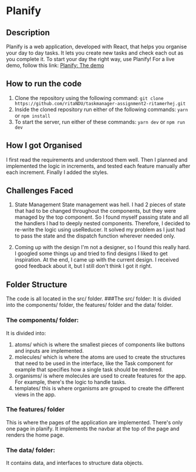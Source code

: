 # Planify

## Description

Planify is a web application, developed with React, that helps you organise your day to day tasks.
It lets you create new tasks and check each out as you complete it.
To start your day the right way, use Planify!
For a live demo, follow this link: [Planify: The demo](https://ritandu.github.io/taskmanager-assignment2-ritamerhej/)

## How to run the code

1. Clone the repository using the following command:
   `git clone https://github.com/ritaNDU/taskmanager-assignment2-ritamerhej.git`
2. Inside the cloned repository run either of the following commands:
   `yarn` or `npm install`
3. To start the server, run either of these commands:
   `yarn dev` or `npm run dev`

## How I got Organised

I first read the requirements and understood them well.
Then I planned and implemented the logic in increments, and tested each feature manually after each increment.
Finally I added the styles.

## Challenges Faced

1. State Management
   State management was hell. I had 2 pieces of state that had to be changed throughout the components, but they were managed by the top component. So I found myself passing state and all the handlers I had to deeply nested components.
   Therefore, I decided to re-write the logic using useReducer. It solved my problem as I just had to pass the state and the dispatch function wherever needed only.

2. Coming up with the design
   I'm not a designer, so I found this really hard.
   I googled some things up and tried to find designs I liked to get inspiration.
   At the end, I came up with the current design. I received good feedback about it, but I still don't think I got it right.

## Folder Structure

The code is all located in the src/ folder.
###The src/ folder:
It is divided into the components/ folder, the features/ folder and the data/ folder.

### The components/ folder:

It is divided into:

1. atoms/ which is where the smallest pieces of components like buttons and inputs are implemented.
2. molecules/ which is where the atoms are used to create the structures that need to be used in the interface, like the Task component for example that specifies how a single task should be rendered.
3. organisms/ is where molecules are used to create features for the app. For example, there's the logic to handle tasks.
4. templates/ this is where organisms are grouped to create the different views in the app.

### The features/ folder

This is where the pages of the application are implemented. There's only one page in planify. It implements the navbar at the top of the page and renders the home page.

### The data/ folder:

It contains data, and interfaces to structure data objects.
